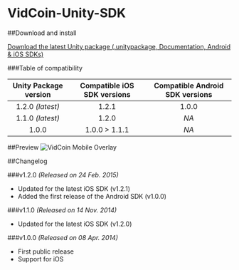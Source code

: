 VidCoin-Unity-SDK
=================

##Download and install

[Download the latest Unity package (.unitypackage, Documentation, Android & iOS SDKs)](https://github.com/VidCoin/VidCoin-Unity-SDK/releases/download/v1.2.0/VidCoin-Unity-SDK.zip)

###Table of compatibility

| Unity Package version  | Compatible iOS SDK versions | Compatible Android SDK versions |
| :-------------: | :-------------: | :-------------: |
| 1.2.0 *(latest)*  | 1.2.1 | 1.0.0 |
| 1.1.0 *(latest)*  | 1.2.0 | *NA* |
| 1.0.0  | 1.0.0 > 1.1.1 | *NA* |

##Preview
![VidCoin Mobile Overlay](https://googledrive.com/host/0B6TMHf2nEKbFdFQxTjJJaGZUWm8 "VidCoin Mobile Overlay")

##Changelog

###v1.2.0
*(Released on 24 Feb. 2015)*

- Updated for the latest iOS SDK (v1.2.1)
- Added the first release of the Android SDK (v1.0.0)

###v1.1.0
*(Released on 14 Nov. 2014)*

- Updated for the latest iOS SDK (v1.2.0)

###v1.0.0
*(Released on 08 Apr. 2014)*

- First public release
- Support for iOS
